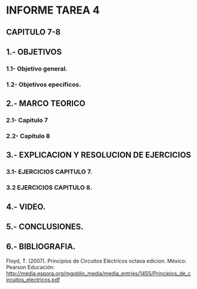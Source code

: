 # INFORME TAREA 4
## CAPITULO 7-8
## 1.- OBJETIVOS
### 1.1- Objetivo general.

### 1.2- Objetivos epecificos.




## 2.- MARCO TEORICO
### 2.1- Capitulo 7
### 2.2- Capitulo 8


## 3.- EXPLICACION Y RESOLUCION DE EJERCICIOS

### 3.1- EJERCICIOS CAPITULO 7.


### 3.2 EJERCICIOS CAPITULO 8.





## 4.- VIDEO.


## 5.- CONCLUSIONES.

## 6.- BIBLIOGRAFIA.

Floyd, T. (2007). Principios de Circuitos Eléctricos octava edicion. México: Pearson Educación: http://media.espora.org/mgoblin_media/media_entries/1455/Principios_de_circuitos_electricos.pdf
